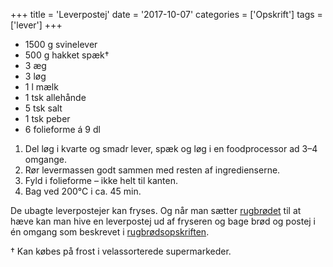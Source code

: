 +++
title = 'Leverpostej'
date = '2017-10-07'
categories = ['Opskrift']
tags = ['lever']
+++

- 1500 g svinelever
- 500 g hakket spæk†
- 3 æg
- 3 løg
- 1 l mælk
- 1 tsk allehånde
- 5 tsk salt
- 1 tsk peber
- 6 folieforme á 9 dl

1. Del løg i kvarte og smadr lever, spæk og løg i en foodprocessor ad 3–4 omgange.
2. Rør levermassen godt sammen med resten af ingredienserne.
3. Fyld i folieforme – ikke helt til kanten.
4. Bag ved 200°C i ca. 45 min.

De ubagte leverpostejer kan fryses. Og når man sætter [rugbrødet](../surdejsrugbrod/index.html) til at hæve kan man hive
en leverpostej ud af fryseren og bage brød og postej i én omgang som beskrevet i
[rugbrødsopskriften](../surdejsrugbrod/index.html).

† Kan købes på frost i velassorterede supermarkeder.
